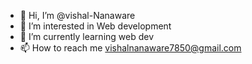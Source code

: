- 👋 Hi, I’m @vishal-Nanaware
- 👀 I’m interested in Web development
- 🌱 I’m currently learning web dev
- 📫 How to reach me vishalnanaware7850@gmail.com

<!---
vishal-Nanaware/vishal-Nanaware is a ✨ special ✨ repository because its `README.md` (this file) appears on your GitHub profile.
You can click the Preview link to take a look at your changes.
--->
